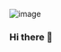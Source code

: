 ![image](https://user-images.githubusercontent.com/99674858/154787957-f672695b-fe35-4889-8484-210977db30a9.png)



### Hi there 👋

<!--
**Ferlyn7/Ferlyn7** is a ✨ _special_ ✨ repository because its `README.md` (this file) appears on your GitHub profile.

Here are some ideas to get you started:

- 🔭 I’m currently working on ...
- 🌱 I’m currently learning ...
- 👯 I’m looking to collaborate on ...
- 🤔 I’m looking for help with ...
- 💬 Ask me about ...
- 📫 How to reach me: ...
- 😄 Pronouns: ...
- ⚡ Fun fact: ...
-->

